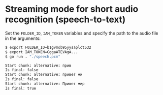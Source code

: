 # Streaming mode for short audio recognition (speech-to-text)

Set the `FOLDER_ID`, `IAM_TOKEN` variables and specify the path to the audio file in the arguments:

```bash
$ export FOLDER_ID=b1gvmob95yysaplct532
$ export IAM_TOKEN=CggaATEVAgA...
$ go run . "./speech.pcm"

Start chunk: alternative: прив
Is final: false
Start chunk: alternative: привет ми
Is final: false
Start chunk: alternative: Привет мир
Is final: true
```
